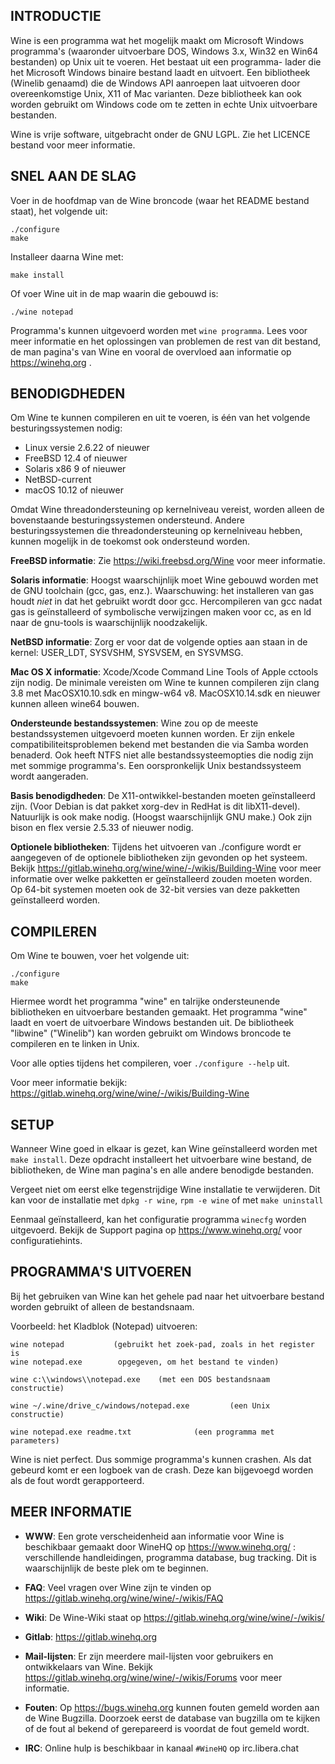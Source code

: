 ﻿## INTRODUCTIE

Wine is een programma wat het mogelijk maakt om Microsoft Windows
programma's (waaronder uitvoerbare DOS, Windows 3.x, Win32 en Win64
bestanden) op Unix uit te voeren. Het bestaat uit een programma-
lader die het Microsoft Windows binaire bestand laadt en uitvoert.
Een bibliotheek (Winelib genaamd) die de Windows API aanroepen laat
uitvoeren door overeenkomstige Unix, X11 of Mac varianten. Deze
bibliotheek kan ook worden gebruikt om Windows code om te zetten in
echte Unix uitvoerbare bestanden.

Wine is vrije software, uitgebracht onder de GNU LGPL. Zie het
LICENCE bestand voor meer informatie.


## SNEL AAN DE SLAG

Voer in de hoofdmap van de Wine broncode (waar het README bestand staat),
het volgende uit:

```
./configure
make
```

Installeer daarna Wine met:

```
make install
```

Of voer Wine uit in de map waarin die gebouwd is:

```
./wine notepad
```

Programma's kunnen uitgevoerd worden met `wine programma`. Lees voor meer
informatie en het oplossingen van problemen de rest van dit bestand, de
man pagina's van Wine en vooral de overvloed aan informatie op
https://winehq.org .


## BENODIGDHEDEN

Om Wine te kunnen compileren en uit te voeren, is één van het volgende
besturingssystemen nodig:

- Linux versie 2.6.22 of nieuwer
- FreeBSD 12.4 of nieuwer
- Solaris x86 9 of nieuwer
- NetBSD-current
- macOS 10.12 of nieuwer

Omdat Wine threadondersteuning op kernelniveau vereist, worden alleen de
bovenstaande besturingssystemen ondersteund. Andere besturingssystemen
die threadondersteuning op kernelniveau hebben, kunnen mogelijk in de
toekomst ook ondersteund worden.

**FreeBSD informatie**:
  Zie https://wiki.freebsd.org/Wine voor meer informatie.

**Solaris informatie**:
  Hoogst waarschijnlijk moet Wine gebouwd worden met de GNU toolchain
  (gcc, gas, enz.). Waarschuwing: het installeren van gas houdt *niet*
  in dat het gebruikt wordt door gcc. Hercompileren van gcc nadat gas
  is geïnstalleerd of symbolische verwijzingen maken voor cc, as en
  ld naar de gnu-tools is waarschijnlijk noodzakelijk.

**NetBSD informatie**:
  Zorg er voor dat de volgende opties aan staan in de kernel: USER_LDT,
  SYSVSHM, SYSVSEM, en SYSVMSG.

**Mac OS X informatie**:
  Xcode/Xcode Command Line Tools of Apple cctools zijn nodig. De minimale
  vereisten om Wine te kunnen compileren zijn clang 3.8 met MacOSX10.10.sdk
  en mingw-w64 v8. MacOSX10.14.sdk en nieuwer kunnen alleen wine64 bouwen.

**Ondersteunde bestandssystemen**:
  Wine zou op de meeste bestandssystemen uitgevoerd moeten kunnen worden.
  Er zijn enkele compatibiliteitsproblemen bekend met bestanden die via
  Samba worden benaderd. Ook heeft NTFS niet alle bestandssysteemopties die
  nodig zijn met sommige programma's. Een oorspronkelijk Unix
  bestandssysteem wordt aangeraden.

**Basis benodigdheden**:
  De X11-ontwikkel-bestanden moeten geïnstalleerd zijn. (Voor Debian is dat
  pakket xorg-dev in RedHat is dit libX11-devel).
  Natuurlijk is ook make nodig. (Hoogst waarschijnlijk GNU make.)
  Ook zijn bison en flex versie 2.5.33 of nieuwer nodig.

**Optionele bibliotheken**:
  Tijdens het uitvoeren van ./configure wordt er aangegeven of de optionele
  bibliotheken zijn gevonden op het systeem. Bekijk
  https://gitlab.winehq.org/wine/wine/-/wikis/Building-Wine voor meer
  informatie over welke pakketten er geïnstalleerd zouden moeten
  worden. Op 64-bit systemen moeten ook de 32-bit versies van deze
  pakketten geïnstalleerd worden.


## COMPILEREN

Om Wine te bouwen, voer het volgende uit:

```
./configure
make
```

Hiermee wordt het programma "wine" en talrijke ondersteunende bibliotheken
en uitvoerbare bestanden gemaakt. Het programma "wine" laadt en voert de
uitvoerbare Windows bestanden uit.
De bibliotheek "libwine" ("Winelib") kan worden gebruikt om Windows
broncode te compileren en te linken in Unix.

Voor alle opties tijdens het compileren, voer `./configure --help` uit.

Voor meer informatie bekijk: https://gitlab.winehq.org/wine/wine/-/wikis/Building-Wine


## SETUP

Wanneer Wine goed in elkaar is gezet, kan Wine geïnstalleerd worden met
`make install`. Deze opdracht installeert het uitvoerbare wine bestand,
de bibliotheken, de Wine man pagina's en alle andere benodigde bestanden.

Vergeet niet om eerst elke tegenstrijdige Wine installatie te verwijderen.
Dit kan voor de installatie met `dpkg -r wine`, `rpm -e wine` of met
`make uninstall`

Eenmaal geïnstalleerd, kan het configuratie programma `winecfg` worden
uitgevoerd. Bekijk de Support pagina op https://www.winehq.org/ voor
configuratiehints.


## PROGRAMMA'S UITVOEREN

Bij het gebruiken van Wine kan het gehele pad naar het uitvoerbare bestand
worden gebruikt of alleen de bestandsnaam.

Voorbeeld: het Kladblok (Notepad) uitvoeren:

```
wine notepad           (gebruikt het zoek-pad, zoals in het register is
wine notepad.exe        opgegeven, om het bestand te vinden)

wine c:\\windows\\notepad.exe    (met een DOS bestandsnaam constructie)

wine ~/.wine/drive_c/windows/notepad.exe         (een Unix constructie)

wine notepad.exe readme.txt              (een programma met parameters)
```

Wine is niet perfect. Dus sommige programma's kunnen crashen. Als dat
gebeurd komt er een logboek van de crash. Deze kan bijgevoegd worden als de
fout wordt gerapporteerd.


## MEER INFORMATIE

- **WWW**: Een grote verscheidenheid aan informatie voor Wine is beschikbaar
        gemaakt door WineHQ op https://www.winehq.org/ : verschillende
        handleidingen, programma database, bug tracking. Dit is
        waarschijnlijk de beste plek om te beginnen.

- **FAQ**: Veel vragen over Wine zijn te vinden op https://gitlab.winehq.org/wine/wine/-/wikis/FAQ

- **Wiki**: De Wine-Wiki staat op https://gitlab.winehq.org/wine/wine/-/wikis/

- **Gitlab**: https://gitlab.winehq.org

- **Mail-lijsten**:
        Er zijn meerdere mail-lijsten voor gebruikers en ontwikkelaars van
        Wine. Bekijk https://gitlab.winehq.org/wine/wine/-/wikis/Forums voor meer informatie.

- **Fouten**: Op https://bugs.winehq.org kunnen fouten gemeld worden aan de Wine
        Bugzilla. Doorzoek eerst de database van bugzilla om te kijken of
        de fout al bekend of gerepareerd is voordat de fout gemeld wordt.

- **IRC**: Online hulp is beschikbaar in kanaal `#WineHQ` op irc.libera.chat
